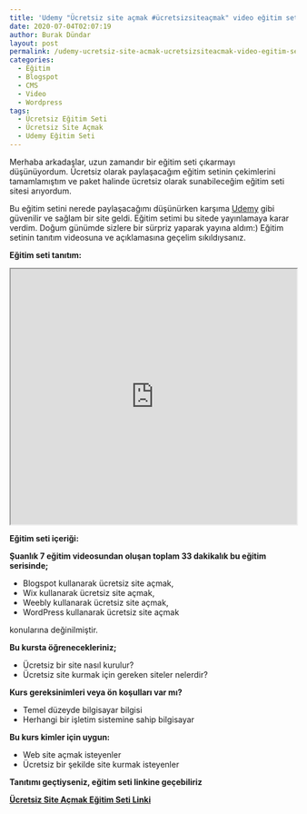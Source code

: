```yaml
---
title: 'Udemy "Ücretsiz site açmak #ücretsizsiteaçmak" video eğitim seti çıktı!'
date: 2020-07-04T02:07:19
author: Burak Dündar
layout: post
permalink: /udemy-ucretsiz-site-acmak-ucretsizsiteacmak-video-egitim-seti-cikti/
categories:
  - Eğitim
  - Blogspot
  - CMS
  - Video
  - Wordpress
tags:
  - Ücretsiz Eğitim Seti
  - Ücretsiz Site Açmak
  - Udemy Eğitim Seti
---
```

Merhaba arkadaşlar, uzun zamandır bir eğitim seti çıkarmayı düşünüyordum. Ücretsiz olarak paylaşacağım eğitim setinin çekimlerini tamamlamıştım ve paket halinde ücretsiz olarak sunabileceğim eğitim seti sitesi arıyordum.

Bu eğitim setini nerede paylaşacağımı düşünürken karşıma <a href="https://udemy.com" target="_blank">Udemy</a> gibi güvenilir ve sağlam bir site geldi. Eğitim setimi bu sitede yayınlamaya karar verdim. Doğum günümde sizlere bir sürpriz yaparak yayına aldım:) Eğitim setinin tanıtım videosuna ve açıklamasına geçelim sıkıldıysanız.

**Eğitim seti tanıtım:**
<iframe src="https://www.youtube.com/embed/jMXlHKeOT6c" width="100%" height="450"></iframe>

**Eğitim seti içeriği:**

**Şuanlık 7 eğitim videosundan oluşan toplam 33 dakikalık bu eğitim serisinde;**

* Blogspot kullanarak ücretsiz site açmak,
* Wix kullanarak ücretsiz site açmak,
* Weebly kullanarak ücretsiz site açmak,
* WordPress kullanarak ücretsiz site açmak

konularına değinilmiştir.

**Bu kursta öğrenecekleriniz;**

* Ücretsiz bir site nasıl kurulur?
* Ücretsiz site kurmak için gereken siteler nelerdir?

**Kurs gereksinimleri veya ön koşulları var mı?**

* Temel düzeyde bilgisayar bilgisi
* Herhangi bir işletim sistemine sahip bilgisayar

**Bu kurs kimler için uygun:**

* Web site açmak isteyenler
* Ücretsiz bir şekilde site kurmak isteyenler

**Tanıtımı geçtiyseniz, eğitim seti linkine geçebiliriz**

<a href="https://www.udemy.com/ucretsiz-site-acmak" target="_blank"><strong>Ücretsiz Site Açmak Eğitim Seti Linki</strong></a>